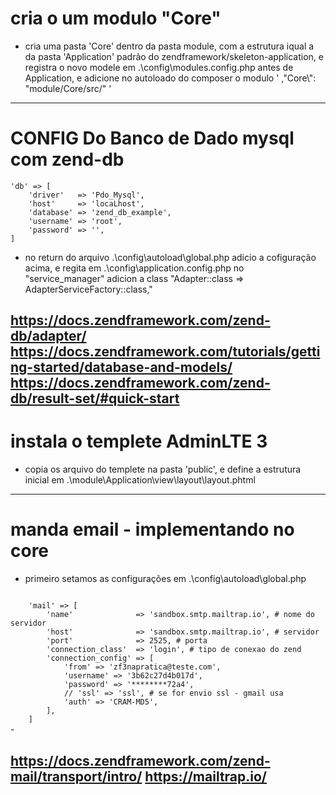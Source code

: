 # cria o um modulo "Core"
- cria  uma pasta 'Core' dentro da pasta module, com a estrutura iqual a da pasta 'Application' padrão do zendframework/skeleton-application,
  e registra o novo modele em  .\config\modules.config.php antes de Application, e adicione no autoloado do composer o modulo ' ,"Core\\": "module/Core/src/" '
---------------------------------------------------------------------------------------------------------------------------------------------------------------------
# CONFIG Do Banco de Dado mysql com zend-db

    'db' => [
        'driver'   => 'Pdo_Mysql',
        'host'     => 'locaLhost',
        'database' => 'zend_db_example',
        'username' => 'root',
        'password' => '',
    ]
- no return do arquivo .\config\autoload\global.php adicio a cofiguração acima, e regita em .\config\application.config.php no "service_manager"  adicion a class 
    "Adapter::class => AdapterServiceFactory::class,"

https://docs.zendframework.com/zend-db/adapter/
https://docs.zendframework.com/tutorials/getting-started/database-and-models/
https://docs.zendframework.com/zend-db/result-set/#quick-start
---------------------------------------------------------------------------------------------------------------------------------------------------------------------
# instala o templete  AdminLTE 3 
- copia os arquivo do templete na pasta 'public', e define a estrutura inicial em .\module\Application\view\layout\layout.phtml
---------------------------------------------------------------------------------------------------------------------------------------------------------------------
# manda email - implementando no core
- primeiro setamos as configurações em .\config\autoload\global.php
<code>
    'mail' => [
        'name'              => 'sandbox.smtp.mailtrap.io', # nome do servidor
        'host'              => 'sandbox.smtp.mailtrap.io', # servidor
        'port'              => 2525, # porta
        'connection_class'  => 'login', # tipo de conexao do zend
        'connection_config' => [
            'from' => 'zf3napratica@teste.com',
            'username' => '3b62c27d4b017d',
            'password' => '********72a4',
            // 'ssl' => 'ssl', # se for envio ssl - gmail usa
            'auth' => 'CRAM-MD5',
        ],
    ]
</code>
-

https://docs.zendframework.com/zend-mail/transport/intro/
https://mailtrap.io/
---------------------------------------------------------------------------------------------------------------------------------------------------------------------